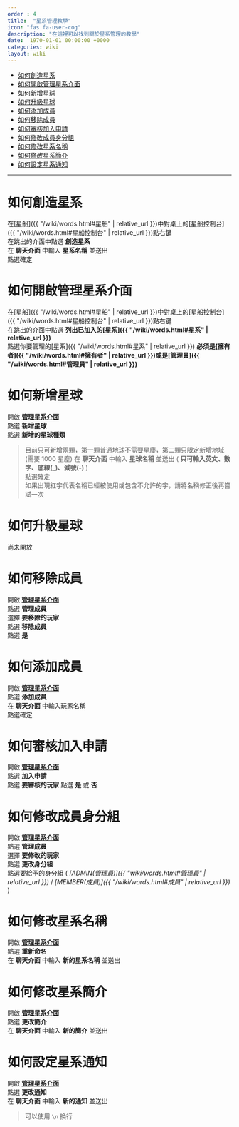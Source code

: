 ```yaml
---
order : 4
title:  "星系管理教學"
icon: "fas fa-user-cog"
description: "在這裡可以找到關於星系管理的教學"
date:  1970-01-01 00:00:00 +0000
categories: wiki
layout: wiki
---
```


- [如何創造星系](#如何創造星系)
- [如何開啟管理星系介面](#如何開啟管理星系介面)
- [如何新增星球](#如何新增星球)
- [如何升級星球](#如何升級星球)
- [如何添加成員](#如何添加成員)
- [如何移除成員](#如何移除成員)
- [如何審核加入申請](#如何審核加入申請)
- [如何修改成員身分組](#如何修改成員身分組)
- [如何修改星系名稱](#如何修改星系名稱)
- [如何修改星系簡介](#如何修改星系簡介)
- [如何設定星系通知](#如何設定星系通知)

---

# 如何創造星系

在[星船]({{ "/wiki/words.html#星船" | relative_url }})中對桌上的[星船控制台]({{ "/wiki/words.html#星船控制台" | relative_url }})點右鍵  
在跳出的介面中點選 **創造星系**  
在 **聊天介面** 中輸入 **星系名稱** 並送出  
點選確定  

# 如何開啟管理星系介面

在[星船]({{ "/wiki/words.html#星船" | relative_url }})中對桌上的[星船控制台]({{ "/wiki/words.html#星船控制台" | relative_url }})點右鍵  
在跳出的介面中點選 **列出已加入的[星系]({{ "/wiki/words.html#星系" | relative_url }})**  
點選你要管理的[星系]({{ "/wiki/words.html#星系" | relative_url }}) **必須是[擁有者]({{ "/wiki/words.html#擁有者" | relative_url }})或是[管理員]({{ "/wiki/words.html#管理員" | relative_url }})** 

# 如何新增星球

開啟 **[管理星系介面](#如何開啟管理星系介面)**  
點選 **新增星球**  
點選 **新增的星球種類**  
> 目前只可新增兩顆，第一顆普通地球不需要星塵，第二顆只限定新增地域(需要 1000 星塵)
在 **聊天介面** 中輸入 **星球名稱** 並送出 ( **只可輸入英文、數字、底線(_)、減號(-)** )  
點選確定  
> 如果出現紅字代表名稱已經被使用或包含不允許的字，請將名稱修正後再嘗試一次  

# 如何升級星球

尚未開放

# 如何移除成員

開啟 **[管理星系介面](#如何開啟管理星系介面)**  
點選 **管理成員**  
選擇 **要移除的玩家**  
點選 **移除成員**  
點選 **是**  

# 如何添加成員

開啟 **[管理星系介面](#如何開啟管理星系介面)**  
點選 **添加成員**  
在 **聊天介面** 中輸入玩家名稱  
點選確定  

# 如何審核加入申請

開啟 **[管理星系介面](#如何開啟管理星系介面)**  
點選 **加入申請**  
點選 **要審核的玩家**
點選 **是** 或 **否**

# 如何修改成員身分組

開啟 **[管理星系介面](#如何開啟管理星系介面)**  
點選 **管理成員**  
選擇 **要修改的玩家**  
點選 **更改身分組**  
點選要給予的身分組 ( *[ADMIN(管理員)]({{ "wiki/words.html#管理員" | relative_url }})* / *[MEMBER(成員)]({{ "/wiki/words.html#成員" | relative_url }})* )

# 如何修改星系名稱

開啟 **[管理星系介面](#如何開啟管理星系介面)**  
點選 **重新命名**  
在 **聊天介面** 中輸入 **新的星系名稱** 並送出  

# 如何修改星系簡介

開啟 **[管理星系介面](#如何開啟管理星系介面)**  
點選 **更改簡介**  
在 **聊天介面** 中輸入 **新的簡介** 並送出  

# 如何設定星系通知

開啟 **[管理星系介面](#如何開啟管理星系介面)**  
點選 **更改通知**  
在 **聊天介面** 中輸入 **新的通知** 並送出  
> 可以使用  `\n` 換行

